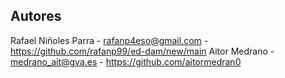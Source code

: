 ## Autores
Rafael Niñoles Parra - rafanp4eso@gmail.com - https://github.com/rafanp99/ed-dam/new/main
Aitor Medrano - medrano_ait@gva.es - https://github.com/aitormedran0
